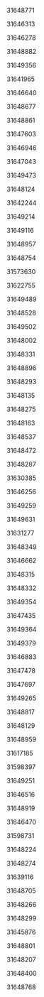 31648771

31646313

31646278

31648882

31649356

31641965

31646640

31648677

31648861

31647603

31646946

31647043

31649473

31648124

31642244

31649214

31649116

31648957

31648754

31573630

31622755

31649489

31648528

31649502

31648002

31648331

31648896

31648293

31648135

31648275

31648163

31648537

31648472

31648287

31630385

31646256

31649259

31649631

31631277

31648349

31646662

31648315

31648332

31649354

31647435

31649364

31649379

31646883

31647478

31647697

31649265

31648817

31648129

31648959

31617185

31598397

31649251

31646516

31648919

31646470

31598731

31648224

31648274

31639116

31648705

31648266

31648299

31645876

31648801

31648207

31648400

31648768

